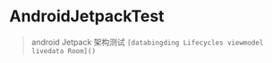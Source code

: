 # AndroidJetpackTest
> android Jetpack 架构测试 ` [databingding Lifecycles viewmodel livedata
> Room]() `
